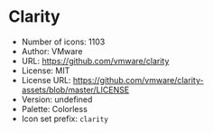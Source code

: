 # Clarity

- Number of icons: 1103
- Author: VMware
- URL: https://github.com/vmware/clarity
- License: MIT
- License URL: https://github.com/vmware/clarity-assets/blob/master/LICENSE
- Version: undefined
- Palette: Colorless
- Icon set prefix: `clarity`
